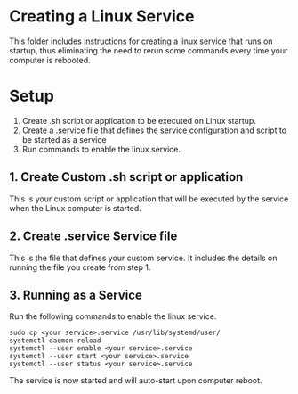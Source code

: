 # Creating a Linux Service
This folder includes instructions for creating a linux service that runs on startup, thus eliminating the need to rerun some commands every time your computer is rebooted.

# Setup
1. Create .sh script or application to be executed on Linux startup.
2. Create a .service file that defines the service configuration and script to be started as a service
3. Run commands to enable the linux service.

## 1. Create Custom .sh script or application
This is your custom script or application that will be executed by the service when the Linux computer is started.

## 2. Create .service Service file
This is the file that defines your custom service. It includes the details on running the file you create from step 1. 

## 3. Running as a Service
Run the following commands to enable the linux service.

```
sudo cp <your service>.service /usr/lib/systemd/user/
systemctl daemon-reload
systemctl --user enable <your service>.service
systemctl --user start <your service>.service
systemctl --user status <your service>.service
```

The service is now started and will auto-start upon computer reboot.
